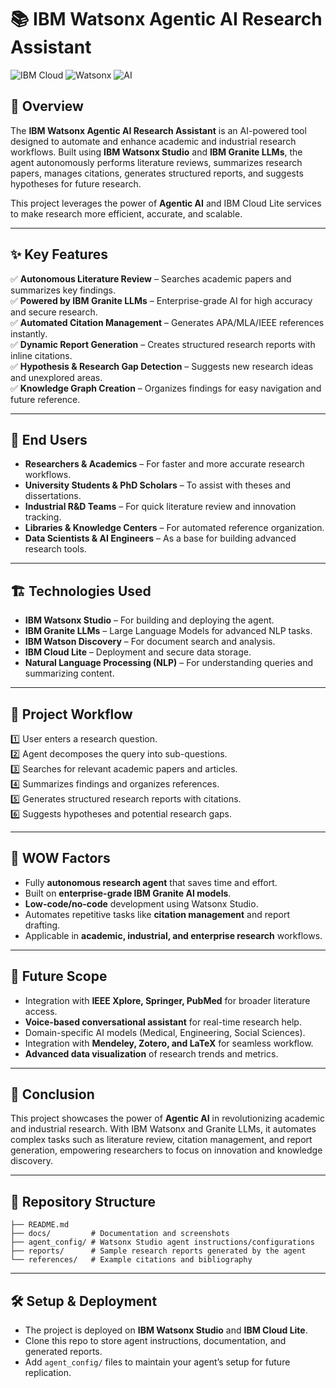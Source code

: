 
# 📚 IBM Watsonx Agentic AI Research Assistant  

![IBM Cloud](https://img.shields.io/badge/IBM-Cloud-blue) 
![Watsonx](https://img.shields.io/badge/IBM-Watsonx-brightgreen) 
![AI](https://img.shields.io/badge/AI-Agentic-orange) 


## 🚀 Overview  
The **IBM Watsonx Agentic AI Research Assistant** is an AI-powered tool designed to automate and enhance academic and industrial research workflows. Built using **IBM Watsonx Studio** and **IBM Granite LLMs**, the agent autonomously performs literature reviews, summarizes research papers, manages citations, generates structured reports, and suggests hypotheses for future research.  

This project leverages the power of **Agentic AI** and IBM Cloud Lite services to make research more efficient, accurate, and scalable.  

---

## ✨ Key Features  
✅ **Autonomous Literature Review** – Searches academic papers and summarizes key findings.  
✅ **Powered by IBM Granite LLMs** – Enterprise-grade AI for high accuracy and secure research.  
✅ **Automated Citation Management** – Generates APA/MLA/IEEE references instantly.  
✅ **Dynamic Report Generation** – Creates structured research reports with inline citations.  
✅ **Hypothesis & Research Gap Detection** – Suggests new research ideas and unexplored areas.  
✅ **Knowledge Graph Creation** – Organizes findings for easy navigation and future reference.  

---

## 👥 End Users  
- **Researchers & Academics** – For faster and more accurate research workflows.  
- **University Students & PhD Scholars** – To assist with theses and dissertations.  
- **Industrial R&D Teams** – For quick literature review and innovation tracking.  
- **Libraries & Knowledge Centers** – For automated reference organization.  
- **Data Scientists & AI Engineers** – As a base for building advanced research tools.  

---

## 🏗️ Technologies Used  
- **IBM Watsonx Studio** – For building and deploying the agent.  
- **IBM Granite LLMs** – Large Language Models for advanced NLP tasks.  
- **IBM Watson Discovery** – For document search and analysis.  
- **IBM Cloud Lite** – Deployment and secure data storage.  
- **Natural Language Processing (NLP)** – For understanding queries and summarizing content.  

---

## 📌 Project Workflow  
1️⃣ User enters a research question.  
2️⃣ Agent decomposes the query into sub-questions.  
3️⃣ Searches for relevant academic papers and articles.  
4️⃣ Summarizes findings and organizes references.  
5️⃣ Generates structured research reports with citations.  
6️⃣ Suggests hypotheses and potential research gaps.  

---

## 🌟 WOW Factors  
- Fully **autonomous research agent** that saves time and effort.  
- Built on **enterprise-grade IBM Granite AI models**.  
- **Low-code/no-code** development using Watsonx Studio.  
- Automates repetitive tasks like **citation management** and report drafting.  
- Applicable in **academic, industrial, and enterprise research** workflows.  

---

## 🔮 Future Scope  
- Integration with **IEEE Xplore, Springer, PubMed** for broader literature access.  
- **Voice-based conversational assistant** for real-time research help.  
- Domain-specific AI models (Medical, Engineering, Social Sciences).  
- Integration with **Mendeley, Zotero, and LaTeX** for seamless workflow.  
- **Advanced data visualization** of research trends and metrics.  

---

## 📌 Conclusion  
This project showcases the power of **Agentic AI** in revolutionizing academic and industrial research. With IBM Watsonx and Granite LLMs, it automates complex tasks such as literature review, citation management, and report generation, empowering researchers to focus on innovation and knowledge discovery.  

---

## 📂 Repository Structure  
```
├── README.md
├── docs/         # Documentation and screenshots
├── agent_config/ # Watsonx Studio agent instructions/configurations
├── reports/      # Sample research reports generated by the agent
└── references/   # Example citations and bibliography
```

---

## 🛠️ Setup & Deployment  
- The project is deployed on **IBM Watsonx Studio** and **IBM Cloud Lite**.  
- Clone this repo to store agent instructions, documentation, and generated reports.  
- Add `agent_config/` files to maintain your agent’s setup for future replication.  




